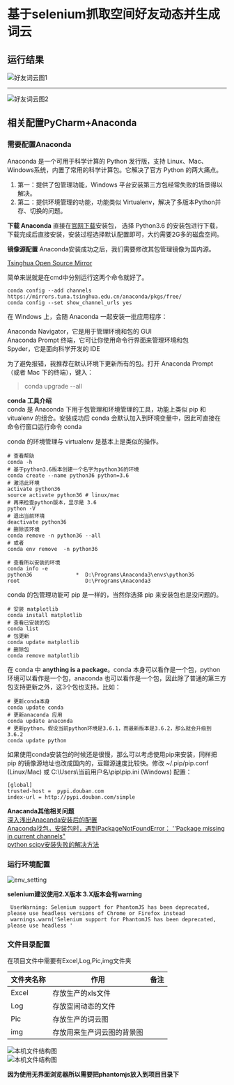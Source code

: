 # 基于selenium抓取空间好友动态并生成词云  

## 运行结果  

![好友词云图1](https://github.com/binbinErices/python_crawler/blob/master/img/qq_spider3.png?raw=true)  

---
 
![好友词云图2](https://github.com/binbinErices/python_crawler/blob/master/img/qq_spider4.png?raw=true)  

## 相关配置PyCharm+Anaconda  

### 需要配置Anaconda   

Anaconda 是一个可用于科学计算的 Python 发行版，支持 Linux、Mac、Windows系统，内置了常用的科学计算包。它解决了官方 Python 的两大痛点。  

1. 第一：提供了包管理功能，Windows 平台安装第三方包经常失败的场景得以解决。 
2. 第二：提供环境管理的功能，功能类似 Virtualenv，解决了多版本Python并存、切换的问题。  

**下载 Anaconda** 
直接在[官网下载](https://www.anaconda.com/download/)安装包， 选择 Python3.6 的安装包进行下载，下载完成后直接安装，安装过程选择默认配置即可，大约需要2G多的磁盘空间。  

**镜像源配置** 
Anaconda安装成功之后，我们需要修改其包管理镜像为国内源。  

[Tsinghua Open Source Mirror](https://mirrors.tuna.tsinghua.edu.cn/help/anaconda/)  

简单来说就是在cmd中分别运行这两个命令就好了。  
```
conda config --add channels https://mirrors.tuna.tsinghua.edu.cn/anaconda/pkgs/free/  
conda config --set show_channel_urls yes  
```

在 Windows 上，会随 Anaconda 一起安装一批应用程序：  

Anaconda Navigator，它是用于管理环境和包的 GUI  
Anaconda Prompt 终端，它可让你使用命令行界面来管理环境和包  
Spyder，它是面向科学开发的 IDE  

为了避免报错，我推荐在默认环境下更新所有的包。打开 Anaconda Prompt （或者 Mac 下的终端），键入：  
> conda upgrade --all  


**conda 工具介绍**  
conda 是 Anaconda 下用于包管理和环境管理的工具，功能上类似 pip 和 vitualenv 的组合。安装成功后 conda 会默认加入到环境变量中，因此可直接在命令行窗口运行命令 conda  

conda 的环境管理与 virtualenv 是基本上是类似的操作。  

```
# 查看帮助
conda -h 
# 基于python3.6版本创建一个名字为python36的环境
conda create --name python36 python=3.6 
# 激活此环境
activate python36  
source activate python36 # linux/mac
# 再来检查python版本，显示是 3.6
python -V  
# 退出当前环境
deactivate python36 
# 删除该环境
conda remove -n python36 --all
# 或者 
conda env remove  -n python36

# 查看所以安装的环境
conda info -e
python36              *  D:\Programs\Anaconda3\envs\python36
root                     D:\Programs\Anaconda3
```

conda 的包管理功能可 pip 是一样的，当然你选择 pip 来安装包也是没问题的。

```
# 安装 matplotlib 
conda install matplotlib
# 查看已安装的包
conda list 
# 包更新
conda update matplotlib
# 删除包
conda remove matplotlib

```

在 conda 中 **anything is a package**。conda 本身可以看作是一个包，python 环境可以看作是一个包，anaconda 也可以看作是一个包，因此除了普通的第三方包支持更新之外，这3个包也支持。比如：  

```
# 更新conda本身
conda update conda
# 更新anaconda 应用
conda update anaconda
# 更新python，假设当前python环境是3.6.1，而最新版本是3.6.2，那么就会升级到3.6.2
conda update python

```

如果使用conda安装包的时候还是很慢，那么可以考虑使用pip来安装，同样把 pip 的镜像源地址也改成国内的，豆瓣源速度比较快。修改 ~/.pip/pip.conf (Linux/Mac) 或 C:\Users\当前用户名\pip\pip.ini (Windows) 配置：  

```
[global]
trusted-host =  pypi.douban.com
index-url = http://pypi.douban.com/simple
```
**Anacanda其他相关问题**   
[深入浅出Anacanda安装后的配置](https://blog.csdn.net/erice_s/article/details/80156334)    
[Anaconda找包，安装包时，遇到PackageNotFoundError： ''Package missing in current channels"](https://blog.csdn.net/erice_s/article/details/80156191)  
[python scipy安装失败的解决方法](https://blog.csdn.net/erice_s/article/details/80151977)  

### 运行环境配置
![env_setting](https://github.com/binbinErices/python_crawler/blob/master/img/qq_spider2.png?raw=true)  

**selenium建议使用2.X版本  3.X版本会有warning**  

```
 UserWarning: Selenium support for PhantomJS has been deprecated, please use headless versions of Chrome or Firefox instead
 warnings.warn('Selenium support for PhantomJS has been deprecated, please use headless '
```

### 文件目录配置  

在项目文件中需要有Excel,Log,Pic,img文件夹  

|文件夹名称|作用|备注|  
|--------|-----|---|  
|Excel|存放生产的xls文件| |  
|Log|存放空间动态的文件| |  
|Pic|存放生产的词云图| |  
|img|存放用来生产词云图的背景图| |  

![本机文件结构图](https://github.com/binbinErices/python_crawler/blob/master/img/qq_spider1.png?raw=true)  
![本机文件结构图](https://github.com/binbinErices/python_crawler/blob/master/img/qq_spider5.png?raw=true)  

**因为使用无界面浏览器所以需要把phantomjs放入到项目目录下**  


